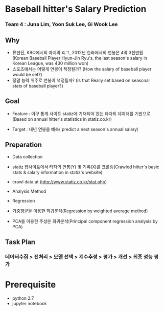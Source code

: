 # Baseball hitter's Salary Prediction
### Team 4 : Juna Lim,  Yoon Suk Lee, Gi Wook Lee

## Why

- 류현진, KBO에서의 마지막 리그, 2012년 한화에서의 연봉은 4억 3천만원
   (Korean Baseball Player Hyun-Jin Ryu's, the last season's salary in Korean League, was 430 million won)
- 스포츠에서는 어떻게 연봉이 책정될까?
   (How the salary of baseball player would be set?)
- 정말 능력 위주로 연봉이 책정될까?
   (Is that Really set based on seasonal stats of baseball player?)
   
## Goal

 - Feature : 야구 통계 사이트 statiz에 기재되어 있는 타자의 데이터를 기반으로(Based on annual hitter's statistics in statiz.co.kr)
 
 - Target :  내년 연봉을 예측( predict a next season's annual salary)
 
## Preparation
 
 - Data collection
  - statiz 웹사이트에서 타자의 연봉(Y) 및 기록(X)를 크롤링(Crawled hitter's basic stats & salary information in statiz's website)
  - crawl data at (http://www.statiz.co.kr/stat.php)
 
 - Analysis Method
  - Regression
   - 가중평균을 이용한 회귀분석(Regression by weighted average method)
   - PCA를 이용한 주성분 회귀분석(Principal component regression analysis by PCA)

## Task Plan

### 데이터수집 > 전처리 > 모델 선택 > 계수추정 > 평가 > 개선 > 최종 성능 평가

# Prerequisite

- python 2.7
- jupyter notebook
